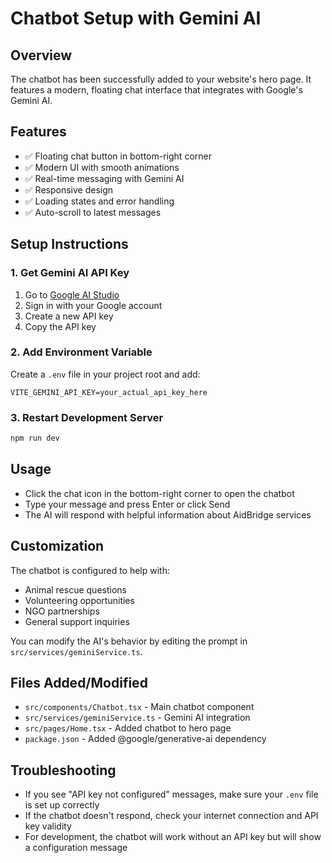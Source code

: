 # Chatbot Setup with Gemini AI

## Overview
The chatbot has been successfully added to your website's hero page. It features a modern, floating chat interface that integrates with Google's Gemini AI.

## Features
- ✅ Floating chat button in bottom-right corner
- ✅ Modern UI with smooth animations
- ✅ Real-time messaging with Gemini AI
- ✅ Responsive design
- ✅ Loading states and error handling
- ✅ Auto-scroll to latest messages

## Setup Instructions

### 1. Get Gemini AI API Key
1. Go to [Google AI Studio](https://makersuite.google.com/app/apikey)
2. Sign in with your Google account
3. Create a new API key
4. Copy the API key

### 2. Add Environment Variable
Create a `.env` file in your project root and add:
```
VITE_GEMINI_API_KEY=your_actual_api_key_here
```

### 3. Restart Development Server
```bash
npm run dev
```

## Usage
- Click the chat icon in the bottom-right corner to open the chatbot
- Type your message and press Enter or click Send
- The AI will respond with helpful information about AidBridge services

## Customization
The chatbot is configured to help with:
- Animal rescue questions
- Volunteering opportunities
- NGO partnerships
- General support inquiries

You can modify the AI's behavior by editing the prompt in `src/services/geminiService.ts`.

## Files Added/Modified
- `src/components/Chatbot.tsx` - Main chatbot component
- `src/services/geminiService.ts` - Gemini AI integration
- `src/pages/Home.tsx` - Added chatbot to hero page
- `package.json` - Added @google/generative-ai dependency

## Troubleshooting
- If you see "API key not configured" messages, make sure your `.env` file is set up correctly
- If the chatbot doesn't respond, check your internet connection and API key validity
- For development, the chatbot will work without an API key but will show a configuration message 